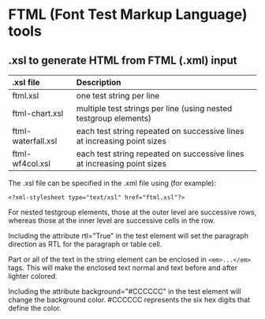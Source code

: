 # FTML (Font Test Markup Language) tools

## .xsl to generate HTML from FTML (.xml) input

| .xsl file | Description
| :-------- | :-----------
| ftml.xsl  | one test string per line
| ftml-chart.xsl | multiple test strings per line (using nested testgroup elements)
| ftml-waterfall.xsl | each test string repeated on successive lines at increasing point sizes
| ftml-wf4col.xsl | each test string repeated on successive lines at increasing point sizes

The .xsl file can be specified in the .xml file using (for example):

```<?xml-stylesheet type="text/xsl" href="ftml.xsl"?>```

For nested testgroup elements, those at the outer level are successive rows,
whereas those at the inner level are successive cells in the row.

Including the attribute rtl="True" in the test element
will set the paragraph direction as RTL for the paragraph or table cell.

Part or all of the text in the string element can be enclosed in ```<em>...</em>``` tags.
This will make the enclosed text normal and text before and after lighter colored.

Including the attribute background="#CCCCCC" in the test element will change the background
color. #CCCCCC represents the six hex digits that define the color.
